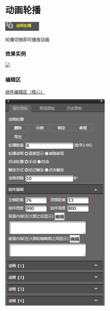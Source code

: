 # 动画轮播

![](/assets/wwqq_36.jpg)

轮播切换即可播放动画

### 效果实例

![](http://img10.360buyimg.com/cms/jfs/t14455/173/2041289968/1089753/55cb475a/5a6704d3N7e8bc3f6.gif)

### 编辑区

[组件编辑区（核心）](/chapter1/gong-ju-jie-mian/zu-jian-bian-ji-qu-ff08-he-xin-ff09.md)

![](/assets/QQ36-2.png)

